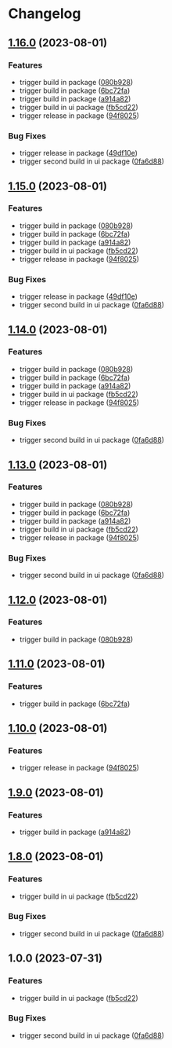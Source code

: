 # Changelog

## [1.16.0](https://github.com/alojzy231/release-please-playground/compare/ui-v1.15.0...ui-v1.16.0) (2023-08-01)


### Features

* trigger build in package ([080b928](https://github.com/alojzy231/release-please-playground/commit/080b92876e0552dd9e19fa3fd85d7f058c6c0b0f))
* trigger build in package ([6bc72fa](https://github.com/alojzy231/release-please-playground/commit/6bc72facadcbf81a4cee29f10718fe39c5fafe34))
* trigger build in package ([a914a82](https://github.com/alojzy231/release-please-playground/commit/a914a822b309c1253ce47a298f89082ff822d2d1))
* trigger build in ui package ([fb5cd22](https://github.com/alojzy231/release-please-playground/commit/fb5cd227fcbc747a0cd8ab9846645c2004c492cb))
* trigger release in package ([94f8025](https://github.com/alojzy231/release-please-playground/commit/94f80250683777e813cc0db88eb0b4b5380f86bc))


### Bug Fixes

* trigger release in package ([49df10e](https://github.com/alojzy231/release-please-playground/commit/49df10ee502dfee0adccb82281cb8832347064ba))
* trigger second build in ui package ([0fa6d88](https://github.com/alojzy231/release-please-playground/commit/0fa6d88bfd80edbc25c4f0c00156c89c1667165a))

## [1.15.0](https://github.com/alojzy231/release-please-playground/compare/ui-v1.14.0...ui-v1.15.0) (2023-08-01)


### Features

* trigger build in package ([080b928](https://github.com/alojzy231/release-please-playground/commit/080b92876e0552dd9e19fa3fd85d7f058c6c0b0f))
* trigger build in package ([6bc72fa](https://github.com/alojzy231/release-please-playground/commit/6bc72facadcbf81a4cee29f10718fe39c5fafe34))
* trigger build in package ([a914a82](https://github.com/alojzy231/release-please-playground/commit/a914a822b309c1253ce47a298f89082ff822d2d1))
* trigger build in ui package ([fb5cd22](https://github.com/alojzy231/release-please-playground/commit/fb5cd227fcbc747a0cd8ab9846645c2004c492cb))
* trigger release in package ([94f8025](https://github.com/alojzy231/release-please-playground/commit/94f80250683777e813cc0db88eb0b4b5380f86bc))


### Bug Fixes

* trigger release in package ([49df10e](https://github.com/alojzy231/release-please-playground/commit/49df10ee502dfee0adccb82281cb8832347064ba))
* trigger second build in ui package ([0fa6d88](https://github.com/alojzy231/release-please-playground/commit/0fa6d88bfd80edbc25c4f0c00156c89c1667165a))

## [1.14.0](https://github.com/alojzy231/release-please-playground/compare/ui-v1.13.0...ui-v1.14.0) (2023-08-01)


### Features

* trigger build in package ([080b928](https://github.com/alojzy231/release-please-playground/commit/080b92876e0552dd9e19fa3fd85d7f058c6c0b0f))
* trigger build in package ([6bc72fa](https://github.com/alojzy231/release-please-playground/commit/6bc72facadcbf81a4cee29f10718fe39c5fafe34))
* trigger build in package ([a914a82](https://github.com/alojzy231/release-please-playground/commit/a914a822b309c1253ce47a298f89082ff822d2d1))
* trigger build in ui package ([fb5cd22](https://github.com/alojzy231/release-please-playground/commit/fb5cd227fcbc747a0cd8ab9846645c2004c492cb))
* trigger release in package ([94f8025](https://github.com/alojzy231/release-please-playground/commit/94f80250683777e813cc0db88eb0b4b5380f86bc))


### Bug Fixes

* trigger second build in ui package ([0fa6d88](https://github.com/alojzy231/release-please-playground/commit/0fa6d88bfd80edbc25c4f0c00156c89c1667165a))

## [1.13.0](https://github.com/alojzy231/release-please-playground/compare/ui-v1.12.0...ui-v1.13.0) (2023-08-01)


### Features

* trigger build in package ([080b928](https://github.com/alojzy231/release-please-playground/commit/080b92876e0552dd9e19fa3fd85d7f058c6c0b0f))
* trigger build in package ([6bc72fa](https://github.com/alojzy231/release-please-playground/commit/6bc72facadcbf81a4cee29f10718fe39c5fafe34))
* trigger build in package ([a914a82](https://github.com/alojzy231/release-please-playground/commit/a914a822b309c1253ce47a298f89082ff822d2d1))
* trigger build in ui package ([fb5cd22](https://github.com/alojzy231/release-please-playground/commit/fb5cd227fcbc747a0cd8ab9846645c2004c492cb))
* trigger release in package ([94f8025](https://github.com/alojzy231/release-please-playground/commit/94f80250683777e813cc0db88eb0b4b5380f86bc))


### Bug Fixes

* trigger second build in ui package ([0fa6d88](https://github.com/alojzy231/release-please-playground/commit/0fa6d88bfd80edbc25c4f0c00156c89c1667165a))

## [1.12.0](https://github.com/alojzy231/release-please-playground/compare/ui-v1.11.0...ui-v1.12.0) (2023-08-01)


### Features

* trigger build in package ([080b928](https://github.com/alojzy231/release-please-playground/commit/080b92876e0552dd9e19fa3fd85d7f058c6c0b0f))

## [1.11.0](https://github.com/alojzy231/release-please-playground/compare/ui-v1.10.0...ui-v1.11.0) (2023-08-01)


### Features

* trigger build in package ([6bc72fa](https://github.com/alojzy231/release-please-playground/commit/6bc72facadcbf81a4cee29f10718fe39c5fafe34))

## [1.10.0](https://github.com/alojzy231/release-please-playground/compare/ui-v1.9.0...ui-v1.10.0) (2023-08-01)


### Features

* trigger release in package ([94f8025](https://github.com/alojzy231/release-please-playground/commit/94f80250683777e813cc0db88eb0b4b5380f86bc))

## [1.9.0](https://github.com/alojzy231/release-please-playground/compare/ui-v1.8.0...ui-v1.9.0) (2023-08-01)


### Features

* trigger build in package ([a914a82](https://github.com/alojzy231/release-please-playground/commit/a914a822b309c1253ce47a298f89082ff822d2d1))

## [1.8.0](https://github.com/alojzy231/release-please-playground/compare/ui-v1.7.0...ui-v1.8.0) (2023-08-01)


### Features

* trigger build in ui package ([fb5cd22](https://github.com/alojzy231/release-please-playground/commit/fb5cd227fcbc747a0cd8ab9846645c2004c492cb))


### Bug Fixes

* trigger second build in ui package ([0fa6d88](https://github.com/alojzy231/release-please-playground/commit/0fa6d88bfd80edbc25c4f0c00156c89c1667165a))

## 1.0.0 (2023-07-31)


### Features

* trigger build in ui package ([fb5cd22](https://github.com/alojzy231/release-please-playground/commit/fb5cd227fcbc747a0cd8ab9846645c2004c492cb))


### Bug Fixes

* trigger second build in ui package ([0fa6d88](https://github.com/alojzy231/release-please-playground/commit/0fa6d88bfd80edbc25c4f0c00156c89c1667165a))
